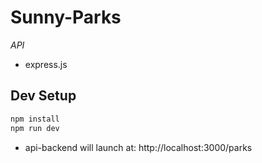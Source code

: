 # Sunny-Parks

*API*
- express.js

## Dev Setup
```bash
npm install
npm run dev
```

- api-backend will launch at: http://localhost:3000/parks

